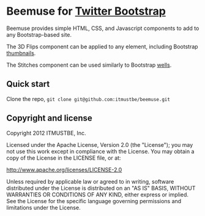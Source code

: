 Beemuse for [Twitter Bootstrap](http://twitter.github.com/bootstrap)
=================

Beemuse provides simple HTML, CSS, and Javascript components to add to any Bootstrap-based site.

The 3D Flips component can be applied to any element, including Bootstrap [thumbnails](http://twitter.github.com/bootstrap/components.html#thumbnails).

The Stitches component can be used similarly to Bootstrap [wells](http://twitter.github.com/bootstrap/components.html#misc).



Quick start
-----------

Clone the repo, `git clone git@github.com:itmustbe/beemuse.git`



Copyright and license
---------------------

Copyright 2012 ITMUSTBE, Inc.

Licensed under the Apache License, Version 2.0 (the "License");
you may not use this work except in compliance with the License.
You may obtain a copy of the License in the LICENSE file, or at:

   http://www.apache.org/licenses/LICENSE-2.0

Unless required by applicable law or agreed to in writing, software
distributed under the License is distributed on an "AS IS" BASIS,
WITHOUT WARRANTIES OR CONDITIONS OF ANY KIND, either express or implied.
See the License for the specific language governing permissions and
limitations under the License.
